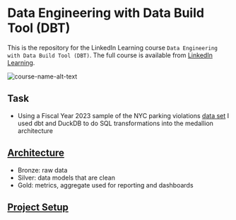 # Data Engineering with Data Build Tool (DBT)
This is the repository for the LinkedIn Learning course `Data Engineering with Data Build Tool (DBT)`. The full course is available from [LinkedIn Learning][lil-course-url].

![course-name-alt-text][lil-thumbnail-url] 

## Task
- Using a Fiscal Year 2023 sample of the NYC parking violations [data set](https://data.cityofnewyork.us/City-Government/Open-Parking-and-Camera-Violations/nc67-uf89/about_data) I used dbt and DuckDB to do SQL transformations into the medallion architecture  

## [Architecture](architecture.png)
- Bronze: raw data
- Silver: data models that are clean
- Gold: metrics, aggregate used for reporting and dashboards

## [Project Setup](SETUP.md)

[lil-course-url]: https://www.linkedin.com/learning/data-engineering-with-dbt
[lil-thumbnail-url]: https://media.licdn.com/dms/image/D560DAQHnrbGtKKAabg/learning-public-crop_675_1200/0/1703199806902?e=2147483647&v=beta&t=Q6jKFTslSvhl3bYTkd0PuIEVnIx26lCa-XWVE5hCmm0
